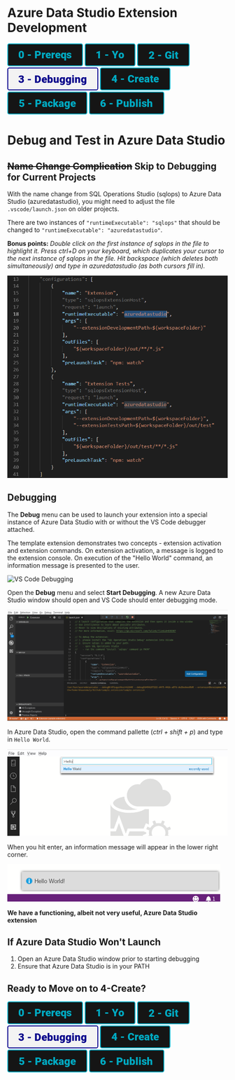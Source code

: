 # Azure Data Studio Extension Development

[![Prereqs](/images/buttons/button_prereqs.png)](0-Prereqs.md)
[![Prereqs](/images/buttons/button_yo.png)](1-Yo.md)
[![Prereqs](/images/buttons/button_git.png)](2-Git.md)
[![Prereqs](/images/buttons2/button_debugging.png)](3-Debugging.md)
[![Prereqs](/images/buttons/button_create.png)](4-CodeCreate.md)
[![Prereqs](/images/buttons/button_package.png)](5-Package.md)
[![Prereqs](/images/buttons/button_publish.png)](6-Publish.md)

# Debug and Test in Azure Data Studio

## ~~Name Change Complication~~  Skip to Debugging for Current Projects
With the name change from SQL Operations Studio (sqlops) to Azure Data Studio (azuredatastudio), you might need to adjust the file `.vscode/launch.json` on older projects.

There are two instances of `"runtimeExecutable": "sqlops"` that should be changed to `"runtimeExecutable": "azuredatastudio"`.

**Bonus points:**
*Double click on the first instance of sqlops in the file to highlight it.  Press ctrl+D on your keyboard, which duplicates your cursor to the next instance of sqlops in the file. Hit backspace (which deletes both simultaneously) and type in azuredatastudio (as both cursors fill in).*

![VS Code Debugging](/images/3/launchjson.png)



## Debugging
The **Debug** menu can be used to launch your extension into a special instance of Azure Data Studio with or without the VS Code debugger attached.

The template extension demonstrates two concepts - extension activation and extension commands.  On extension activation, a message is logged to the extension console.  On execution of the "Hello World" command, an information message is presented to the user.

![VS Code Debugging](/images/summit_gifs/debug.gif)

Open the **Debug** menu and select **Start Debugging**. A new Azure Data Studio window should open and VS Code should enter debugging mode.

![VS Code Debugging](/images/3/debugging.png)

In Azure Data Studio, open the command pallette (*ctrl + shift + p*) and type in `Hello World`.

![Hello World Command](/images/3/hello_world_command.png)

When you hit enter, an information message will appear in the lower right corner.

![Hello World Message](/images/3/hello_world_popup.png)

**We have a functioning, albeit not very useful, Azure Data Studio extension**

## If Azure Data Studio Won't Launch
1. Open an Azure Data Studio window prior to starting debugging
2. Ensure that Azure Data Studio is in your PATH

## Ready to Move on to 4-Create?
[![Prereqs](/images/buttons/button_prereqs.png)](0-Prereqs.md)
[![Prereqs](/images/buttons/button_yo.png)](1-Yo.md)
[![Prereqs](/images/buttons/button_git.png)](2-Git.md)
[![Prereqs](/images/buttons2/button_debugging.png)](3-Debugging.md)
[![Prereqs](/images/buttons/button_create.png)](4-CodeCreate.md)
[![Prereqs](/images/buttons/button_package.png)](5-Package.md)
[![Prereqs](/images/buttons/button_publish.png)](6-Publish.md)